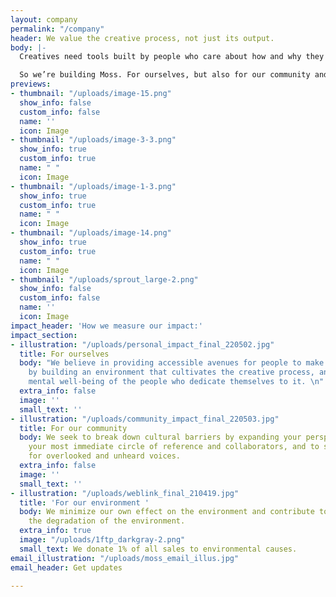 ```yaml
---
layout: company
permalink: "/company"
header: We value the creative process, not just its output.
body: |-
  Creatives need tools built by people who care about how and why they work, not just what they produce.

  So we’re building Moss. For ourselves, but also for our community and our collective progress.
previews:
- thumbnail: "/uploads/image-15.png"
  show_info: false
  custom_info: false
  name: ''
  icon: Image
- thumbnail: "/uploads/image-3-3.png"
  show_info: true
  custom_info: true
  name: " "
  icon: Image
- thumbnail: "/uploads/image-1-3.png"
  show_info: true
  custom_info: true
  name: " "
  icon: Image
- thumbnail: "/uploads/image-14.png"
  show_info: true
  custom_info: true
  name: " "
  icon: Image
- thumbnail: "/uploads/sprout_large-2.png"
  show_info: false
  custom_info: false
  name: ''
  icon: Image
impact_header: 'How we measure our impact:'
impact_section:
- illustration: "/uploads/personal_impact_final_220502.jpg"
  title: For ourselves
  body: "We believe in providing accessible avenues for people to make great work
    by building an environment that cultivates the creative process, and by extension—the
    mental well-being of the people who dedicate themselves to it. \n"
  extra_info: false
  image: ''
  small_text: ''
- illustration: "/uploads/community_impact_final_220503.jpg"
  title: For our community
  body: We seek to break down cultural barriers by expanding your perspective beyond
    your most immediate circle of reference and collaborators, and to serve as a platform
    for overlooked and unheard voices.
  extra_info: false
  image: ''
  small_text: ''
- illustration: "/uploads/weblink_final_210419.jpg"
  title: 'For our environment '
  body: We minimize our own effect on the environment and contribute to groups fighting
    the degradation of the environment.
  extra_info: true
  image: "/uploads/1ftp_darkgray-2.png"
  small_text: We donate 1% of all sales to environmental causes.
email_illustration: "/uploads/moss_email_illus.jpg"
email_header: Get updates

---
```

